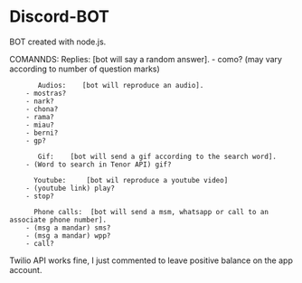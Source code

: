 # Discord-BOT

BOT created with node.js.
                    
COMANNDS:  Replies:    [bot will say a random answer].
        - como? (may vary according to number of question marks)
          
           Audios:    [bot will reproduce an audio].
        - mostras?
        - nark?
        - chona?
        - rama?
        - miau?
        - berni?
        - gp?

           Gif:    [bot will send a gif according to the search word].
        - (Word to search in Tenor API) gif?
          
          Youtube:     [bot wil reproduce a youtube video]
        - (youtube link) play?
        - stop?
          
          Phone calls:  [bot will send a msm, whatsapp or call to an associate phone number].
        - (msg a mandar) sms?
        - (msg a mandar) wpp?
        - call?

Twilio API works fine, I just commented to leave positive balance on the app account.

